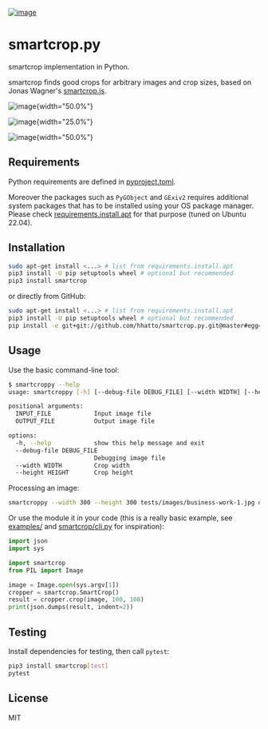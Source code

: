[![image](https://travis-ci.com/smartcrop/smartcrop.py.svg?branch=master)](https://travis-ci.com/smartcrop/smartcrop.py)

# smartcrop.py

smartcrop implementation in Python.

smartcrop finds good crops for arbitrary images and crop sizes, based on
Jonas Wagner\'s [smartcrop.js](https://github.com/jwagner/smartcrop.js).

![image](https://i.gyazo.com/c602d20e025e58f5b15180cd9a262814.jpg){width="50.0%"}

![image](https://i.gyazo.com/5fbc9026202f54b13938de621562ed3d.jpg){width="25.0%"}

![image](https://i.gyazo.com/88ee22ca9e1dd7e9eba7ea96db084e5e.jpg){width="50.0%"}

## Requirements

Python requirements are defined in [pyproject.toml](pyproject.toml).

Moreover the packages such as `PyGObject` and `GExiv2` requires additional system packages that has to be installed using your OS package manager. Please check [requirements.install.apt](requirements.install.apt) for that purpose (tuned on Ubuntu 22.04).

## Installation

``` sh
sudo apt-get install <...> # list from requirements.install.apt
pip3 install -U pip setuptools wheel # optional but recommended
pip3 install smartcrop
```

or directly from GitHub:

``` sh
sudo apt-get install <...> # list from requirements.install.apt
pip3 install -U pip setuptools wheel # optional but recommended
pip install -e git+git://github.com/hhatto/smartcrop.py.git@master#egg=smartcrop
```

## Usage

Use the basic command-line tool:

``` sh
$ smartcroppy --help
usage: smartcroppy [-h] [--debug-file DEBUG_FILE] [--width WIDTH] [--height HEIGHT] INPUT_FILE OUTPUT_FILE

positional arguments:
  INPUT_FILE            Input image file
  OUTPUT_FILE           Output image file

options:
  -h, --help            show this help message and exit
  --debug-file DEBUG_FILE
                        Debugging image file
  --width WIDTH         Crop width
  --height HEIGHT       Crop height
```

Processing an image:

``` sh
smartcroppy --width 300 --height 300 tests/images/business-work-1.jpg output.jpg --debug-file debug.jpg
```

Or use the module it in your code (this is a really basic example, see [examples/](examples/) and [smartcrop/cli.py](smartcrop/cli.py) for inspiration):

``` python
import json
import sys

import smartcrop
from PIL import Image

image = Image.open(sys.argv[1])
cropper = smartcrop.SmartCrop()
result = cropper.crop(image, 100, 100)
print(json.dumps(result, indent=2))
```

## Testing

Install dependencies for testing, then call `pytest`:
``` sh
pip3 install smartcrop[test]
pytest
```

## License

MIT
